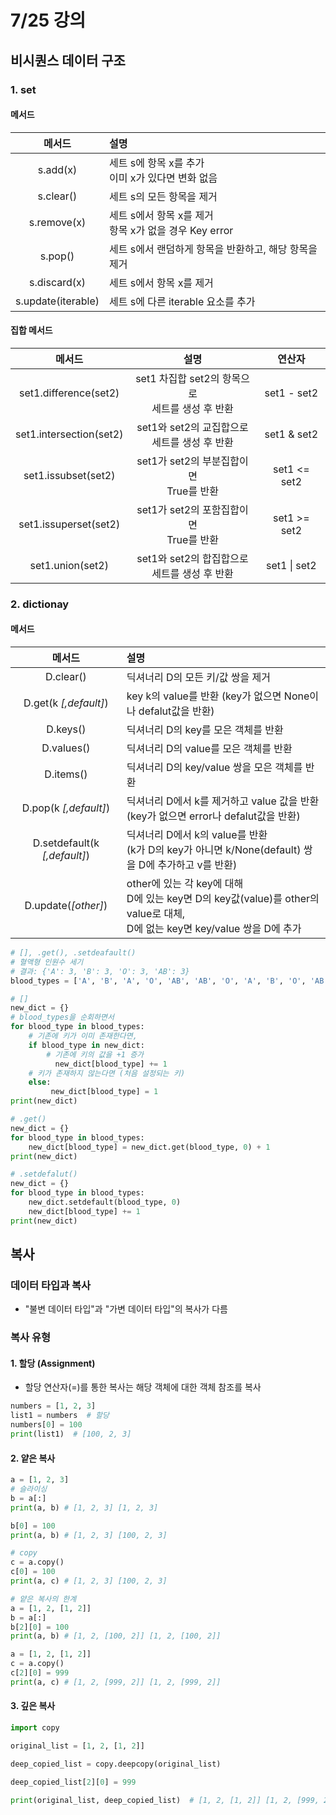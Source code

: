 # 7/25 강의
## 비시퀀스 데이터 구조
### 1. set
#### 메서드
|메서드|설명|
|:--:|:--|
|s.add(x)|세트 s에 항목 x를 추가<br>이미 x가 있다면 변화 없음|
|s.clear()|세트 s의 모든 항목을 제거|
|s.remove(x)|세트 s에서 항목 x를 제거<br>항목 x가 없을 경우 Key error|
|s.pop()|세트 s에서 랜덤하게 항목을 반환하고, 해당 항목을 제거|
|s.discard(x)|세트 s에서 항목 x를 제거|
|s.update(iterable)|세트 s에 다른 iterable 요소를 추가|

#### 집합 메서드
|메서드|설명|연산자|
|:--:|:--:|:--:|
|set1.difference(set2)|set1 차집합 set2의 항목으로<br>세트를 생성 후 반환|set1 - set2|
|set1.intersection(set2)|set1와 set2의 교집합으로<br>세트를 생성 후 반환| set1 & set2|
|set1.issubset(set2)|set1가 set2의 부분집합이면<br>True를 반환|set1 <= set2|
|set1.issuperset(set2)|set1가 set2의 포함집합이면<br>True를 반환|set1 >= set2|
|set1.union(set2)|set1와 set2의 합집합으로<br>세트를 생성 후 반환|set1 \| set2|

### 2. dictionay
#### 메서드
|메서드|설명|
|:--:|:--|
|D.clear()|딕셔너리 D의 모든 키/값 쌍을 제거|
|D.get(k *[,default]*)|key k의 value를 반환 (key가 없으면 None이나 defalut값을 반환)|
|D.keys()|딕셔너리 D의 key를 모은 객체를 반환|
|D.values()|딕셔너리 D의 value를 모은 객체를 반환|
|D.items()|딕셔너리 D의 key/value 쌍을 모은 객체를 반환|
|D.pop(k *[,default]*)|딕셔너리 D에서 k를 제거하고 value 값을 반환<br>(key가 없으면 error나 defalut값을 반환)|
|D.setdefault(k *[,default]*)|딕셔너리 D에서 k의 value를 반환<br>(k가 D의 key가 아니면 k/None(default) 쌍을 D에 추가하고 v를 반환)|
|D.update(*[other]*)|other에 있는 각 key에 대해<br>D에 있는 key면 D의 key값(value)를 other의 value로 대체,<br>D에 없는 key면 key/value 쌍을 D에 추가|
```python
# [], .get(), .setdeafault()
# 혈액형 인원수 세기
# 결과: {'A': 3, 'B': 3, 'O': 3, 'AB': 3}
blood_types = ['A', 'B', 'A', 'O', 'AB', 'AB', 'O', 'A', 'B', 'O', 'AB']

# []
new_dict = {}
# blood_types을 순회하면서
for blood_type in blood_types:
    # 기존에 키가 이미 존재한다면,
    if blood_type in new_dict:
        # 기존에 키의 값을 +1 증가
          new_dict[blood_type] += 1
    # 키가 존재하지 않는다면 (처음 설정되는 키)
    else:
         new_dict[blood_type] = 1
print(new_dict)

# .get()
new_dict = {}
for blood_type in blood_types:
    new_dict[blood_type] = new_dict.get(blood_type, 0) + 1
print(new_dict)

# .setdefalut()
new_dict = {}
for blood_type in blood_types:
    new_dict.setdefault(blood_type, 0)
    new_dict[blood_type] += 1
print(new_dict)
```

## 복사
### 데이터 타입과 복사
- "불변 데이터 타입"과 "가변 데이터 타입"의 복사가 다름
### 복사 유형
#### 1. 할당 (Assignment)
- 할당 연산자(=)를 통한 복사는 해당 객체에 대한 객체 참조를 복사
```python
numbers = [1, 2, 3]
list1 = numbers  # 할당
numbers[0] = 100
print(list1)  # [100, 2, 3]
```

#### 2. 얕은 복사
```python
a = [1, 2, 3]
# 슬라이싱
b = a[:]
print(a, b) # [1, 2, 3] [1, 2, 3]

b[0] = 100
print(a, b) # [1, 2, 3] [100, 2, 3]

# copy
c = a.copy()
c[0] = 100
print(a, c) # [1, 2, 3] [100, 2, 3]

# 얕은 복사의 한계
a = [1, 2, [1, 2]]
b = a[:]
b[2][0] = 100
print(a, b) # [1, 2, [100, 2]] [1, 2, [100, 2]]

a = [1, 2, [1, 2]]
c = a.copy()
c[2][0] = 999
print(a, c) # [1, 2, [999, 2]] [1, 2, [999, 2]]
```

#### 3. 깊은 복사
```python
import copy

original_list = [1, 2, [1, 2]]

deep_copied_list = copy.deepcopy(original_list)

deep_copied_list[2][0] = 999

print(original_list, deep_copied_list)  # [1, 2, [1, 2]] [1, 2, [999, 2]]
```